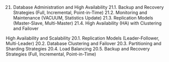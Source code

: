 21. Database Administration and High Availability
21.1. Backup and Recovery Strategies (Full, Incremental, Point-in-Time)
21.2. Monitoring and Maintenance (VACUUM, Statistics Update)
21.3. Replication Models (Master-Slave, Multi-Master)
21.4. High Availability (HA) with Clustering and Failover





High Availability and Scalability
20.1. Replication Models (Leader-Follower, Multi-Leader)
20.2. Database Clustering and Failover
20.3. Partitioning and Sharding Strategies
20.4. Load Balancing
20.5. Backup and Recovery Strategies (Full, Incremental, Point-in-Time)